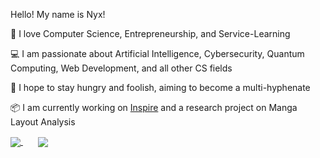 Hello! My name is Nyx!

🧡 I love Computer Science, Entrepreneurship, and Service-Learning

💻 I am passionate about Artificial Intelligence, Cybersecurity, Quantum Computing, Web Development, and all other CS fields

🎯 I hope to stay hungry and foolish, aiming to become a multi-hyphenate

📦 I am currently working on <a href="https://github.com/xyntechx/Inspire">Inspire</a> and a research project on Manga Layout Analysis

<a href="https://github.com/xyntechx">
  <img align="center" src="https://github-readme-stats.vercel.app/api/?username=xyntechx&show_icons=true&include_all_commits=true&theme=radical"/>
</a>
&nbsp;&nbsp;&nbsp;&nbsp;&nbsp;
<a href="https://github.com/xyntechx">
  <img align="center" src="https://github-readme-stats.vercel.app/api/top-langs/?username=xyntechx&exclude_repo=BlackHole,BlackHole-Game,MilkyWay-Game&theme=radical"/>
</a>
